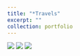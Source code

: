 ```yaml
---
title: "*Travels"
excerpt: ""
collection: portfolio
---
```

<img src='https://jingyu198.github.io/jingyu.github.io/images/img1.png'>
<img src='https://jingyu198.github.io/jingyu.github.io/images/img2.png'>
<img src='https://jingyu198.github.io/jingyu.github.io/images/img3.png'>
